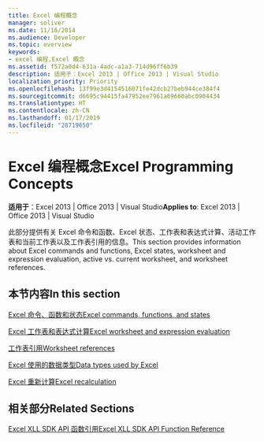```yaml
---
title: Excel 编程概念
manager: soliver
ms.date: 11/16/2014
ms.audience: Developer
ms.topic: overview
keywords:
- excel 编程,Excel 概念
ms.assetid: f572a0d4-631a-4adc-a1a3-714d96ff6b39
description: 适用于：Excel 2013 | Office 2013 | Visual Studio
localization_priority: Priority
ms.openlocfilehash: 13f99e3d4154516071fe42dcb27beb944ce384f4
ms.sourcegitcommit: d6695c94415fa47952ee7961a69660abc0904434
ms.translationtype: HT
ms.contentlocale: zh-CN
ms.lasthandoff: 01/17/2019
ms.locfileid: "28719650"
---
```

# <a name="excel-programming-concepts"></a><span data-ttu-id="b331a-104">Excel 编程概念</span><span class="sxs-lookup"><span data-stu-id="b331a-104">Excel Programming Concepts</span></span>

 <span data-ttu-id="b331a-105">**适用于**：Excel 2013 | Office 2013 | Visual Studio</span><span class="sxs-lookup"><span data-stu-id="b331a-105">**Applies to**: Excel 2013 | Office 2013 | Visual Studio</span></span> 
  
<span data-ttu-id="b331a-106">此部分提供有关 Excel 命令和函数、Excel 状态、工作表和表达式计算、活动工作表和当前工作表以及工作表引用的信息。</span><span class="sxs-lookup"><span data-stu-id="b331a-106">This section provides information about Excel commands and functions, Excel states, worksheet and expression evaluation, active vs. current worksheet, and worksheet references.</span></span>
  
## <a name="in-this-section"></a><span data-ttu-id="b331a-107">本节内容</span><span class="sxs-lookup"><span data-stu-id="b331a-107">In this section</span></span>

[<span data-ttu-id="b331a-108">Excel 命令、函数和状态</span><span class="sxs-lookup"><span data-stu-id="b331a-108">Excel commands, functions, and states</span></span>](excel-commands-functions-and-states.md)
  
> 
    
[<span data-ttu-id="b331a-109">Excel 工作表和表达式计算</span><span class="sxs-lookup"><span data-stu-id="b331a-109">Excel worksheet and expression evaluation</span></span>](excel-worksheet-and-expression-evaluation.md)
  
> 
    
[<span data-ttu-id="b331a-110">工作表引用</span><span class="sxs-lookup"><span data-stu-id="b331a-110">Worksheet references</span></span>](worksheet-references.md)
  
> 
    
[<span data-ttu-id="b331a-111">Excel 使用的数据类型</span><span class="sxs-lookup"><span data-stu-id="b331a-111">Data types used by Excel</span></span>](data-types-used-by-excel.md)
  
> 
    
[<span data-ttu-id="b331a-112">Excel 重新计算</span><span class="sxs-lookup"><span data-stu-id="b331a-112">Excel recalculation</span></span>](excel-recalculation.md)
  
> 
    
## <a name="related-sections"></a><span data-ttu-id="b331a-113">相关部分</span><span class="sxs-lookup"><span data-stu-id="b331a-113">Related Sections</span></span>

[<span data-ttu-id="b331a-114">Excel XLL SDK API 函数引用</span><span class="sxs-lookup"><span data-stu-id="b331a-114">Excel XLL SDK API Function Reference</span></span>](excel-xll-sdk-api-function-reference.md)
  
> 
    

